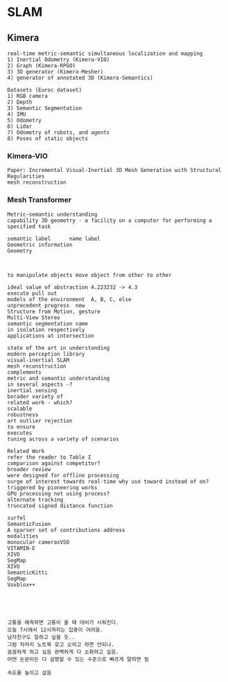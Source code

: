 # SLAM
     

## Kimera
    real-time metric-semantic simultaneous localization and mapping
    1) Inertial Odometry (Kimera-VIO)
    2) Graph (Kimera-RPGO)
    3) 3D generator (Kimera-Mesher)
    4) generator of annotated 3D (Kimera-Semantics)

    Datasets (Euroc dataset)
    1) RGB camera
    2) Depth
    3) Semantic Segmentation
    4) IMU
    5) Odometry
    6) Lidar
    7) Odometry of robots, and agents
    8) Poses of static objects

### Kimera-VIO
    Paper: Incremental Visual-Inertial 3D Mesh Generation with Structural Regularities
    mesh reconstruction

### Mesh Transformer
    Metric-semantic understanding
    capability 3D geometry - a facility on a computer for performing a specified task
    
    semantic label      name label
    Geometric information 
    Geometry 
    

    
    to manipulate objects move object from other to other
    
    ideal value of abstraction 4.223232 -> 4.3
    execute pull out
    models of the environment  A, B, C, else
    unprecedent progress  new
    Structure from Motion, gesture
    Multi-View Stereo
    semantic segmentation name 
    in isolation respectively
    applications at intersection

    state of the art in understanding
    modern perception library
    visual-inertial SLAM
    mesh reconstruction
    complements 
    metric and semantic understanding 
    in several aspects -?
    inertial sensing
    borader variety of 
    related work - which?
    scalable 
    robustness
    art outlier rejection 
    to ensure 
    executes 
    tuning across a variety of scenarios

    Related Work 
    refer the reader to Table I
    comparison against competitor?
    broader review
    were designed for offline processing
    surge of interest towards real-time why use toward instead of on?
    triggered by pioneering works
    GPU processing not using process?
    alternate tracking
    truncated signed distance function

    surfel
    SemanticFusion
    A sparser set of contributions address
    modalities
    monocular camerasVSO
    VITAMIN-E
    XIVO
    SegMap
    XIVO
    SemanticKitti
    SegMap
    Voxblox++

    
    
    

    고통을 예측하면 고통이 올 때 대비가 시워진다. 
    오늘 7시에서 12시까지는 집중이 어려움. 
    남자친구도 일하고 싶을 듯.. 
    그럼 차라리 노트북 갖고 오라고 하면 안되나. 
    꼼꼼하게 하고 싶음 완벽하게 다 소화하고 싶음. 
    어떤 논문이든 다 설명할 수 있는 수준으로 빠르게 말하면 됨 
    
    속도를 높이고 싶음
    



